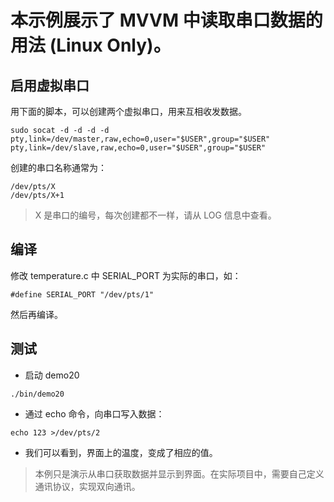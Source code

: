 # 本示例展示了 MVVM 中读取串口数据的用法 (Linux Only)。

## 启用虚拟串口

用下面的脚本，可以创建两个虚拟串口，用来互相收发数据。

```
sudo socat -d -d -d -d  pty,link=/dev/master,raw,echo=0,user="$USER",group="$USER" pty,link=/dev/slave,raw,echo=0,user="$USER",group="$USER"
```

创建的串口名称通常为：

```
/dev/pts/X
/dev/pts/X+1
```

> X 是串口的编号，每次创建都不一样，请从 LOG 信息中查看。

## 编译

修改 temperature.c 中 SERIAL_PORT 为实际的串口，如：

```
#define SERIAL_PORT "/dev/pts/1"
```

然后再编译。

## 测试

* 启动 demo20

```
./bin/demo20
```

* 通过 echo 命令，向串口写入数据：

```
echo 123 >/dev/pts/2
```

* 我们可以看到，界面上的温度，变成了相应的值。

> 本例只是演示从串口获取数据并显示到界面。在实际项目中，需要自己定义通讯协议，实现双向通讯。

